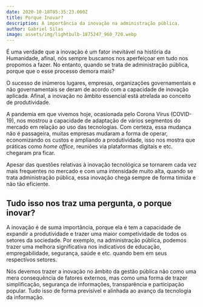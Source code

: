 ```yaml
---
date: 2020-10-18T05:35:23.000Z
title: Porque Inovar?
description: A importância da inovação na administração pública.
author: Gabriel Silas
image: assets/img/lightbulb-1875247_960_720.webp
---
```

É uma verdade que a inovação é um fator inevitável na história da Humanidade, afinal, nós sempre buscamos nos aperfeiçoar em tudo nos propomos a fazer. No entanto, quando se trata de administração pública, porque que o esse processo demora mais?

O sucesso de inúmeros lugares, empresas, organizações governamentais e não governamentais se deram de acordo com a capacidade de inovação aplicada. Afinal, a inovação no âmbito essencial está atrelada ao conceito de produtividade.

A pandemia em que vivemos hoje, ocasionada pelo Corona Vírus (COVID-19), nos mostrou a capacidade de adaptação de vários segmentos do mercado em relação ao uso das tecnologias. Com certeza, essa mudança não é passageira, muitas empresas mudaram a forma de operar, economizando os custos e ampliando a produtividade, isso nos mostra que práticas como *home office*, reuniões via plataformas digitais e etc. chegaram pra ficar. 

Apesar das questões relativas à inovação tecnológica se tornarem cada vez mais frequentes no mercado e com uma intensidade muito alta, quando se trata administração pública, essa inovação chega sempre de forma tímida e não tão eficiente. 

## Tudo isso nos traz uma pergunta, o porque inovar?

A inovação é de suma importância, porque ela é tem a capacidade de expandir a produtividade e trazer uma maior competividade de todos os setores da sociedade. Por exemplo, na administração pública, podemos trazer uma melhora significativa nos indicativos de educação, empregabilidade, segurança, saúde e etc. quando bem em seus respectivos setores. 

Nós devemos trazer a inovação no âmbito da gestão pública não como uma mera consequência de fatores externos, mas como uma forma de trazer simplificação, segurança de informações, transparência e participação popular. Tudo isso de forma previsível e alinhada ao avanço da tecnologia da informação.